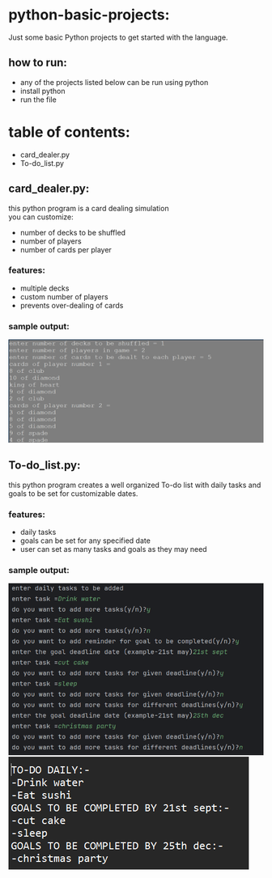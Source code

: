 # python-basic-projects:
Just some basic Python projects to get started with the language.
## how to run:
- any of the projects listed below can be run using python  
- install python  
- run the file  

# table of contents:
- card_dealer.py  
- To-do_list.py  
## card_dealer.py:
this python program is a card dealing simulation  
you can customize:  
- number of decks to be shuffled  
- number of players  
- number of cards per player  

### features:  
- multiple decks  
- custom number of players  
- prevents over-dealing of cards  

### sample output:
![sample output](card_dealer_sample.png)

## To-do_list.py:
this python program creates a well organized To-do list with daily tasks and goals to be set for customizable dates.

### features:
- daily tasks  
- goals can be set for any specified date  
- user can set as many tasks and goals as they may need  

### sample output:
![sample input](To-do_list_sample.png)  
![sample_output_in_text_file](To-do_list_sample_text_file_output.png)  
